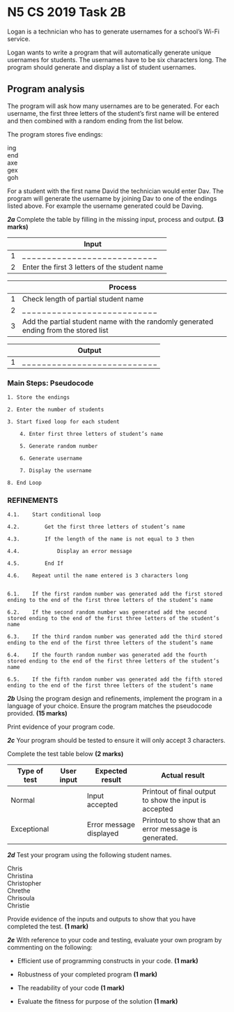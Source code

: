 # N5 CS 2019 Task 2B

Logan is a technician who has to generate usernames for a school’s Wi-Fi service.

Logan wants to write a program that will automatically generate unique usernames for students. The usernames have to be six characters long. The program should generate and display a list of student usernames.

## Program analysis

The program will ask how many usernames are to be generated. For each username, the first three letters of the student’s first name will be entered and then combined with a random ending from the list below.

The program stores five endings:

ing  
end  
axe  
gex  
goh


For a student with the first name David the technician would enter Dav. The program will generate the username by joining Dav to one of the endings listed above. For example the username generated could be Daving.

___2a___ Complete the table by filling in the missing input, process and output. __(3 marks)__

|  | Input |
| :---: | --- |
| 1 | _ _ _ _ _ _ _ _ _ _ _ _ _ _ _ _ _ _ _ _ _ _ _ _ _ _ _ | 
| 2 | Enter the first 3 letters of the student name |

|  | Process |
| :---: | --- |
| 1 | Check length of partial student name |
| 2 | _ _ _ _ _ _ _ _ _ _ _ _ _ _ _ _ _ _ _ _ _ _ _ _ _ _ _ |
| 3 | Add the partial student name with the randomly generated ending from the stored list |

|  | Output |
| :---| --- |
| 1 | _ _ _ _ _ _ _ _ _ _ _ _ _ _ _ _ _ _ _ _ _ _ _ _ _ _ _ |

### Main Steps: Pseudocode

```
1. Store the endings

2. Enter the number of students

3. Start fixed loop for each student

    4. Enter first three letters of student’s name

    5. Generate random number

    6. Generate username

    7. Display the username

8. End Loop
```

### REFINEMENTS

```
4.1.    Start conditional loop

4.2.        Get the first three letters of student’s name

4.3.        If the length of the name is not equal to 3 then

4.4.            Display an error message

4.5.        End If

4.6.    Repeat until the name entered is 3 characters long


6.1.    If the first random number was generated add the first stored ending to the end of the first three letters of the student’s name

6.2.    If the second random number was generated add the second stored ending to the end of the first three letters of the student’s name

6.3.    If the third random number was generated add the third stored ending to the end of the first three letters of the student’s name

6.4.    If the fourth random number was generated add the fourth stored ending to the end of the first three letters of the student’s name

6.5.    If the fifth random number was generated add the fifth stored ending to the end of the first three letters of the student’s name

```

___2b___ Using the program design and refinements, implement the program in a language of your choice. Ensure the program matches the pseudocode provided. __(15 marks)__

Print evidence of your program code.

___2c___ Your program should be tested to ensure it will only accept 3 characters.

Complete the test table below __(2 marks)__

| Type of test | User input | Expected result | Actual result |
| --- | --- | --- | --- |
| Normal | | Input accepted | Printout of final output to show the input is accepted |
| Exceptional | | Error message displayed | Printout to show that an error message is generated. |

___2d___ Test your program using the following student names.

Chris  
Christina  
Christopher  
Chrethe  
Chrisoula  
Christie

Provide evidence of the inputs and outputs to show that you have completed the test. __(1 mark)__

___2e___ With reference to your code and testing, evaluate your own program by commenting
on the following:

* Efficient use of programming constructs in your code. __(1 mark)__

* Robustness of your completed program __(1 mark)__

* The readability of your code __(1 mark)__

* Evaluate the fitness for purpose of the solution __(1 mark)__
